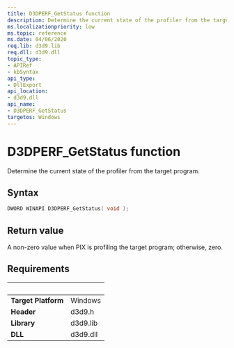 ```yaml
---
title: D3DPERF_GetStatus function
description: Determine the current state of the profiler from the target program.
ms.localizationpriority: low
ms.topic: reference
ms.date: 04/06/2020
req.lib: d3d9.lib
req.dll: d3d9.dll
topic_type:
- APIRef
- kbSyntax
api_type:
- DllExport
api_location:
- d3d9.dll
api_name:
- D3DPERF_GetStatus
targetos: Windows
---
```


# D3DPERF_GetStatus function

Determine the current state of the profiler from the target program.

## Syntax

```cpp
DWORD WINAPI D3DPERF_GetStatus( void );
```

## Return value

A non-zero value when PIX is profiling the target program; otherwise, zero.

## Requirements
| &nbsp; | &nbsp; |
| ---- |:---- |
| **Target Platform** | Windows |
| **Header** | d3d9.h |
| **Library** | d3d9.lib |
| **DLL** | d3d9.dll |